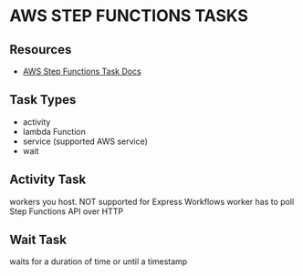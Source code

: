# AWS STEP FUNCTIONS TASKS

## Resources

- [AWS Step Functions Task Docs](https://docs.aws.amazon.com/step-functions/latest/dg/amazon-states-language-task-state.html)

## Task Types

- activity
- lambda Function
- service (supported AWS service)
- wait

## Activity Task

workers you host. NOT supported for Express Workflows
worker has to poll Step Functions API over HTTP

## Wait Task

waits for a duration of time or until a timestamp